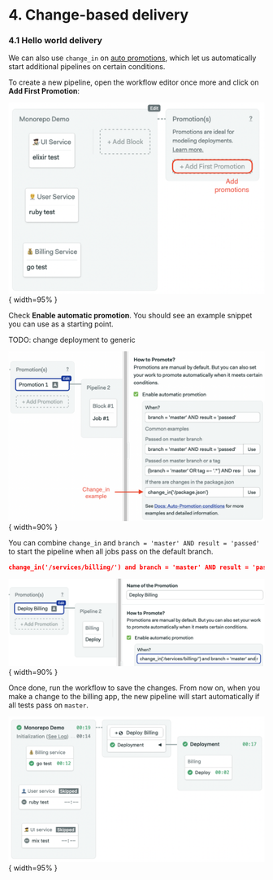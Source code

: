 # 4. Change-based delivery

### 4.1 Hello world delivery

We can also use `change_in` on [auto promotions](https://docs.semaphoreci.com/guided-tour/deploying-with-promotions/), which let us automatically start additional pipelines on certain conditions.

To create a new pipeline, open the workflow editor once more and click on **Add First Promotion**:

![Adding a promotion](./figures/05-add-promotion.png){ width=95% }

Check **Enable automatic promotion**. You should see an example snippet you can use as a starting point.



TODO: change deployment to generic

![Example change\_in condition](./figures/05-autopromotion-example.png){ width=90% }

You can combine `change_in` and `branch = 'master' AND result = 'passed'` to start the pipeline when all jobs pass on the default branch.

``` json
change_in('/services/billing/') and branch = 'master' AND result = 'passed'
```

![Auto promotion conditions](./figures/05-promotion-condition.png){ width=90% }

Once done, run the workflow to save the changes. From now on, when you make a change to the billing app, the new pipeline will start automatically if all tests pass on `master`.

![Pipeline auto promoted](./figures/05-promotion-done.png){ width=95% }
